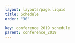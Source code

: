 ```yaml
---
layout: layouts/page.liquid
title: Schedule
order: "30" 

key: conference_2019_schedule
parent: conference_2019
---
```

